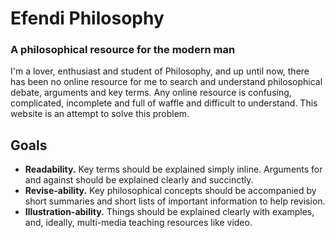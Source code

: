 # Efendi Philosophy
### A philosophical resource for the modern man

I'm a lover, enthusiast and student of Philosophy, and up until now, there has been no online resource for me to search and understand philosophical debate, arguments and key terms. Any online resource is confusing, complicated, incomplete and full of waffle and difficult to understand. This website is an attempt to solve this problem.

## Goals

* **Readability.** Key terms should be explained simply inline. Arguments for and against should be explained clearly and succinctly.
* **Revise-ability.** Key philosophical concepts should be accompanied by short summaries and short lists of important information to help revision.
* **Illustration-ability.** Things should be explained clearly with examples, and, ideally, multi-media teaching resources like video.